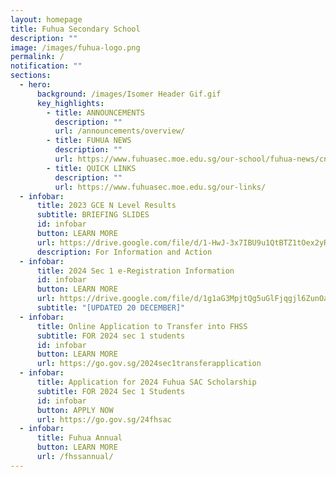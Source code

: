 ```yaml
---
layout: homepage
title: Fuhua Secondary School
description: ""
image: /images/fuhua-logo.png
permalink: /
notification: ""
sections:
  - hero:
      background: /images/Isomer Header Gif.gif
      key_highlights:
        - title: ANNOUNCEMENTS
          description: ""
          url: /announcements/overview/
        - title: FUHUA NEWS
          description: ""
          url: https://www.fuhuasec.moe.edu.sg/our-school/fuhua-news/cny23/
        - title: QUICK LINKS
          description: ""
          url: https://www.fuhuasec.moe.edu.sg/our-links/
  - infobar:
      title: 2023 GCE N Level Results
      subtitle: BRIEFING SLIDES
      id: infobar
      button: LEARN MORE
      url: https://drive.google.com/file/d/1-HwJ-3x7IBU9u1QtBTZ1tOex2yRW_kDa/view?usp=sharing
      description: For Information and Action
  - infobar:
      title: 2024 Sec 1 e-Registration Information
      id: infobar
      button: LEARN MORE
      url: https://drive.google.com/file/d/1g1aG3MpjtQg5uGlFjqgjl6ZunOaUdykn/view?usp=sharing
      subtitle: "[UPDATED 20 DECEMBER]"
  - infobar:
      title: Online Application to Transfer into FHSS
      subtitle: FOR 2024 sec 1 students
      id: infobar
      button: LEARN MORE
      url: https://go.gov.sg/2024sec1transferapplication
  - infobar:
      title: Application for 2024 Fuhua SAC Scholarship
      subtitle: FOR 2024 Sec 1 Students
      id: infobar
      button: APPLY NOW
      url: https://go.gov.sg/24fhsac
  - infobar:
      title: Fuhua Annual
      button: LEARN MORE
      url: /fhssannual/
---
```

